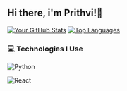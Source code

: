 ## Hi there, i'm Prithvi!👋

<!--
**Prit04/Prit04** is a ✨ _special_ ✨ repository because its `README.md` (this file) appears on your GitHub profile.

Here are some ideas to get you started:

- 🔭 I’m currently working on ...
- 🌱 I’m currently learning ...
- 👯 I’m looking to collaborate on ...
- 🤔 I’m looking for help with ...
- 💬 Ask me about ...
- 📫 How to reach me: ...
- 😄 Pronouns: ...
- ⚡ Fun fact: ...
-->
[![Your GitHub Stats](https://github-readme-stats.vercel.app/api?username=Prit04&show_icons=true&theme=vue&hide_border=true)](https://github.com/Prit04)
[![Top Languages](https://github-readme-stats.vercel.app/api/top-langs/?username=Prit04&layout=compact&theme=dark)](https://github.com/Prit04)

 ### 💻 Technologies I Use

![Python](https://img.shields.io/badge/Python-3776AB?style=for-the-badge&logo=python&logoColor=white)

![React](https://img.shields.io/badge/React-61DAFB?style=for-the-badge&logo=react&logoColor=black)

